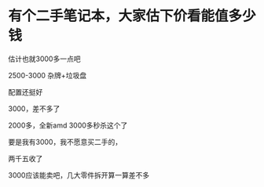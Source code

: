 # 有个二手笔记本，大家估下价看能值多少钱


估计也就3000多一点吧<img id="aimg_YAzv7" onclick="zoom(this, this.src, 0, 0, 0)" class="zoom" src="https://cdn.jsdelivr.net/gh/hishis/forum-master/public/images/patch.gif" onmouseover="img_onmouseoverfunc(this)" onload="thumbImg(this)" border="0" alt="" />

2500-3000 杂牌+垃圾盘

配置还挺好&nbsp;&nbsp;

3000，差不多了

2000多，全新amd 3000多秒杀这个了

要是我有3000，我不愿意买二手的，

两千五收了

3000应该能卖吧，几大零件拆开算一算差不多
